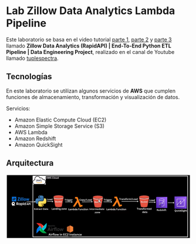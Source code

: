 # Lab Zillow Data Analytics Lambda Pipeline

Este laboratorio se basa en el video tutorial [parte 1](https://www.youtube.com/watch?v=j_skupZ3zw0), [parte 2](https://www.youtube.com/watch?v=TvoiQ8Z1lGA) y [parte 3](https://www.youtube.com/watch?v=Hfu3E0zLYDQ) llamado **Zillow Data Analytics (RapidAPI) | End-To-End Python ETL Pipeline | Data Engineering Project**, realizado en el canal de Youtube llamado [tuplespectra](https://www.youtube.com/@tuplespectra).

## Tecnologías

En este laboratorio se utilizan algunos servicios de **AWS** que cumplen funciones de almacenamiento, transformación y visualización de datos.

Servicios:

- Amazon Elastic Compute Cloud (EC2)
- Amazon Simple Storage Service (S3)
- AWS Lambda
- Amazon Redshift
- Amazon QuickSight

## Arquitectura

![Zillow AWS Arquitecture](https://github.com/JhonBS20/Lab_Zillow_Data_Analytics_Lambda_Pipeline/blob/main/Architecture%20Zillow%20Lambda%20Pipeline.png)
